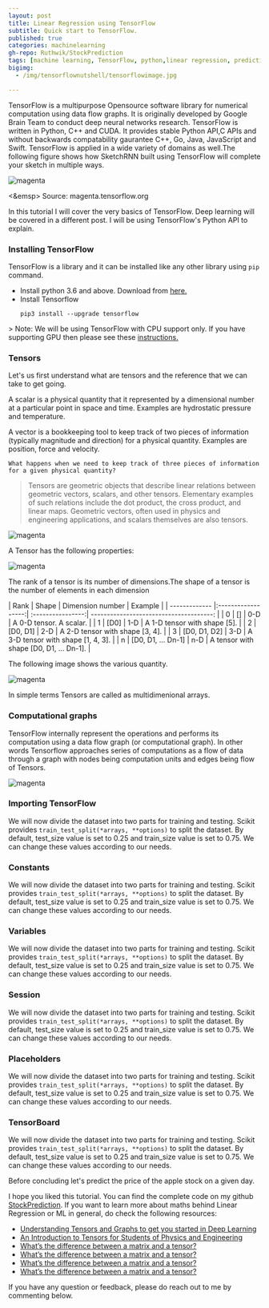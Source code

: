 ```yaml
---
layout: post
title: Linear Regression using TensorFlow
subtitle: Quick start to TensorFlow.
published: true
categories: machinelearning
gh-repo: Ruthwik/StockPrediction
tags: [machine learning, TensorFlow, python,linear regression, prediction]
bigimg:
  - /img/tensorflownutshell/tensorflowimage.jpg

---
```


<div class="text-justify">
<p>TensorFlow is a multipurpose Opensource software library for numerical computation using data flow graphs. It is originally developed by Google Brain Team to conduct deep neural networks research. TensorFlow is written in Python, C++ and CUDA. It provides stable Python API,C APIs and without backwards compatability gaurantee  C++, Go, Java, JavaScript and Swift. TensorFlow is applied in a wide variety of domains as well.The following figure shows how SketchRNN built using TensorFlow will complete your sketch in multiple ways.
</p>

<img src="/img/tensorflownutshell/magenta.gif" alt="magenta"/>
<p> <&emsp> Source: magenta.tensorflow.org </p>


<p> In this tutorial I	will cover the very	basics of TensorFlow. Deep learning will be covered in a different post. I will be using TensorFlow's Python API to explain.	

<h3>Installing TensorFlow</h3> 
<p>TensorFlow is a library and it can be installed like any other library using <code>pip</code> command.
<ul>
  <li>Install python 3.6 and above. Download from <a href="https://www.python.org/downloads//">here.</a></li>
  <li>Install Tensorflow <pre><code>pip3 install --upgrade tensorflow</code></pre></li>
</ul>
</p>
> Note: We will be using TensorFlow with CPU support only. If you have supporting GPU then please see these <a href="https://www.tensorflow.org/install/">instructions.</a>


<h3>Tensors</h3> 
<p>Let's us first understand what are tensors and the reference that we can take to get going.</p>
<p>A scalar is a physical quantity that it represented by a dimensional number
at a particular point in space and time. Examples are hydrostatic pressure
and temperature.</p>
<p>A vector is a bookkeeping tool to keep track of two pieces of information
(typically magnitude and direction) for a physical quantity. Examples are
position, force and velocity.
</p>
<p>
<code>What happens when we need to keep track of three pieces of information
for a given physical quantity?</code>
</p>

>  Tensors are geometric objects that describe linear relations between geometric vectors, scalars, and other tensors. Elementary examples of such relations include the dot product, the cross product, and linear maps. Geometric vectors, often used in physics and engineering applications, and scalars themselves are also tensors.

<img src="/img/tensorflownutshell/tensors.png" alt="magenta"/>

<p>
A Tensor has the following properties:
</p> 
<img src="/img/tensorflownutshell/tensor_rank.jpg" alt="magenta"/>

<p>
The rank of a tensor is its number of dimensions.The shape of a tensor is the number of elements in each dimension
</p>
| Rank          | Shape              | Dimension number  | Example                                 |
| ------------- |:------------------:| :----------------:| --------------------------------------: |
| 0             | []                 | 	0-D  			 | A 0-D tensor. A scalar.                 |
| 1             | [D0]               | 	1-D 			 | A 1-D tensor with shape [5].            |
| 2             | [D0, D1]           | 	2-D 			 | A 2-D tensor with shape [3, 4].         |
| 3             | [D0, D1, D2]       | 	3-D 			 | A 3-D tensor with shape [1, 4, 3].      |
| n             | [D0, D1, ... Dn-1] | 	n-D  			 | A tensor with shape [D0, D1, ... Dn-1]. |

<p>
The following image shows the various quantity.
</p>
<img src="/img/tensorflownutshell/tensor_scalar_vector.jpg" alt="magenta"/>
<p>
In simple terms Tensors are called as multidimenional arrays.
</p>

<h3>Computational graphs</h3> 
<p>
TensorFlow internally represent the operations and performs its computation using a data flow graph (or computational graph). In other words
Tensorflow approaches series of computations as a flow of data through a graph with nodes being computation units and edges being flow of Tensors.
</p>	
<img src="/img/tensorflownutshell/tf.gif" alt="magenta"/>

<h3>Importing TensorFlow</h3> 
<p>We will now divide the dataset into two parts for training and testing. Scikit provides <code>train_test_split(*arrays, **options)</code> to split the dataset.
By default, test_size value is set to 0.25 and train_size value is set to 0.75. We can change these values according to our needs.
<script src="https://gist.github.com/Ruthwik/c5e09ec6b1ddf56873847071dbaff058.js"></script>
</p>

<h3>Constants</h3> 
<p>We will now divide the dataset into two parts for training and testing. Scikit provides <code>train_test_split(*arrays, **options)</code> to split the dataset.
By default, test_size value is set to 0.25 and train_size value is set to 0.75. We can change these values according to our needs.
<script src="https://gist.github.com/Ruthwik/c5e09ec6b1ddf56873847071dbaff058.js"></script>
</p>

<h3>Variables</h3> 
<p>We will now divide the dataset into two parts for training and testing. Scikit provides <code>train_test_split(*arrays, **options)</code> to split the dataset.
By default, test_size value is set to 0.25 and train_size value is set to 0.75. We can change these values according to our needs.
<script src="https://gist.github.com/Ruthwik/c5e09ec6b1ddf56873847071dbaff058.js"></script>
</p>

<h3>Session</h3> 
<p>We will now divide the dataset into two parts for training and testing. Scikit provides <code>train_test_split(*arrays, **options)</code> to split the dataset.
By default, test_size value is set to 0.25 and train_size value is set to 0.75. We can change these values according to our needs.
<script src="https://gist.github.com/Ruthwik/c5e09ec6b1ddf56873847071dbaff058.js"></script>
</p>

<h3>Placeholders</h3> 
<p>We will now divide the dataset into two parts for training and testing. Scikit provides <code>train_test_split(*arrays, **options)</code> to split the dataset.
By default, test_size value is set to 0.25 and train_size value is set to 0.75. We can change these values according to our needs.
<script src="https://gist.github.com/Ruthwik/c5e09ec6b1ddf56873847071dbaff058.js"></script>
</p>

<h3>TensorBoard</h3> 
<p>We will now divide the dataset into two parts for training and testing. Scikit provides <code>train_test_split(*arrays, **options)</code> to split the dataset.
By default, test_size value is set to 0.25 and train_size value is set to 0.75. We can change these values according to our needs.
<script src="https://gist.github.com/Ruthwik/c5e09ec6b1ddf56873847071dbaff058.js"></script>
</p>

<p>
Before concluding let's predict the price of the apple stock on a given day. 
<script src="https://gist.github.com/Ruthwik/331de409f77d68147353978fbbc08844.js"></script>
</p>
<p>I hope you liked this tutorial. You can find the complete code on my github <a href="https://github.com/Ruthwik/StockPrediction">StockPrediction</a>. 
If you want to learn more about maths behind Linear Regression or ML in general, do check the following resources:  
	<ul>
      <li><a href="https://www.analyticsvidhya.com/blog/2017/03/tensorflow-understanding-tensors-and-graphs/
">Understanding Tensors and Graphs to get you started in Deep Learning</a></li>
      <li><a href="https://www.grc.nasa.gov/www/k-12/Numbers/Math/documents/Tensors_TM2002211716.pdf
">An Introduction to Tensors for Students
of Physics and Engineering</a></li>
      <li><a href="https://medium.com/@quantumsteinke/whats-the-difference-between-a-matrix-and-a-tensor-4505fbdc576c">What’s the difference between a matrix and a tensor?</a></li>
	  <li><a href="https://medium.com/@quantumsteinke/whats-the-difference-between-a-matrix-and-a-tensor-4505fbdc576c">What’s the difference between a matrix and a tensor?</a></li>
	  <li><a href="https://medium.com/@quantumsteinke/whats-the-difference-between-a-matrix-and-a-tensor-4505fbdc576c">What’s the difference between a matrix and a tensor?</a></li>
	  <li><a href="https://medium.com/@quantumsteinke/whats-the-difference-between-a-matrix-and-a-tensor-4505fbdc576c">What’s the difference between a matrix and a tensor?</a></li>
  	</ul> 
</p>
<p>If you have any question or feedback, please do reach out to me by commenting below.</p>


</div>
